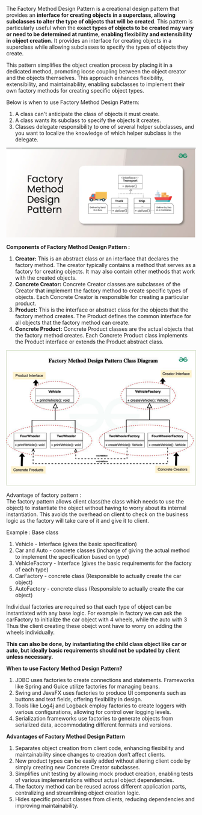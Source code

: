 The Factory Method Design Pattern is a creational design pattern that provides an **interface for creating objects in a superclass, allowing subclasses to alter the type of objects that will be created**. This pattern is particularly useful when the **exact types of objects to be created may vary or need to be determined at runtime, enabling flexibility and extensibility in object creation.**
It provides an interface for creating objects in a superclass while allowing subclasses to specify the types of objects they create.

This pattern simplifies the object creation process by placing it in a dedicated method, promoting loose coupling between the object creator and the objects themselves.
This approach enhances flexibility, extensibility, and maintainability, enabling subclasses to implement their own factory methods for creating specific object types.

Below is when to use Factory Method Design Pattern:

1. A class can't anticipate the class of objects it must create.
2. A class wants its subclass to specify the objects it creates.
3. Classes delegate responsibility to one of several helper subclasses, and you want to localize the knowledge of which helper subclass is the delegate. 

![img_2.png](img_2.png)

**Components of Factory Method Design Pattern :**

1. **Creator:** 
This is an abstract class or an interface that declares the factory method. The creator typically contains a method that serves as a factory for creating objects. It may also contain other methods that work with the created objects.
2. **Concrete Creator:** 
Concrete Creator classes are subclasses of the Creator that implement the factory method to create specific types of objects. Each Concrete Creator is responsible for creating a particular product.
3. **Product:** 
This is the interface or abstract class for the objects that the factory method creates. The Product defines the common interface for all objects that the factory method can create.
4. **Concrete Product:** 
Concrete Product classes are the actual objects that the factory method creates. Each Concrete Product class implements the Product interface or extends the Product abstract class.

![img_1.png](img_1.png)

Advantage of factory pattern :  
The factory pattern allows client class(the class which needs to use the object) to instantiate the object without having to worry about its internal instantiation.
This avoids the overhead on client to check on the business logic as the factory will take care of it and give it to client.

Example :
Base class
1. Vehicle - Interface (gives the basic specification)
2. Car and Auto -  concrete classes (incharge of giving the actual method to implement the specification based on type)
3. VehicleFactory - Interface (gives the basic requirements for the factory of each type)
4. CarFactory - concrete class (Responsible to actually create the car object)
5. AutoFactory - concrete class (Responsible to actually create the car object)

Individual factories are required so that each type of object can be instantiated with any base logic.
For example in factory we can ask the carFactory to initialize the car object with 4 wheels, while the auto with 3
Thus the client creating these obejct wont have to worry on adding the wheels individually.

**This can also be done, by instantiating the child class object like car or auto, but ideally basic requirements should not be updated by client unless necessary.**


**When to use Factory Method Design Pattern?**
1. JDBC uses factories to create connections and statements. Frameworks like Spring and Guice utilize factories for managing beans.
2. Swing and JavaFX uses factories to produce UI components such as buttons and text fields, offering flexibility in design.
3. Tools like Log4j and Logback employ factories to create loggers with various configurations, allowing for control over logging levels.
4. Serialization frameworks use factories to generate objects from serialized data, accommodating different formats and versions.

**Advantages of Factory Method Design Pattern**
1. Separates object creation from client code, enhancing flexibility and maintainability since changes to creation don’t affect clients.
2. New product types can be easily added without altering client code by simply creating new Concrete Creator subclasses.
3. Simplifies unit testing by allowing mock product creation, enabling tests of various implementations without actual object dependencies.
4. The factory method can be reused across different application parts, centralizing and streamlining object creation logic.
5. Hides specific product classes from clients, reducing dependencies and improving maintainability.